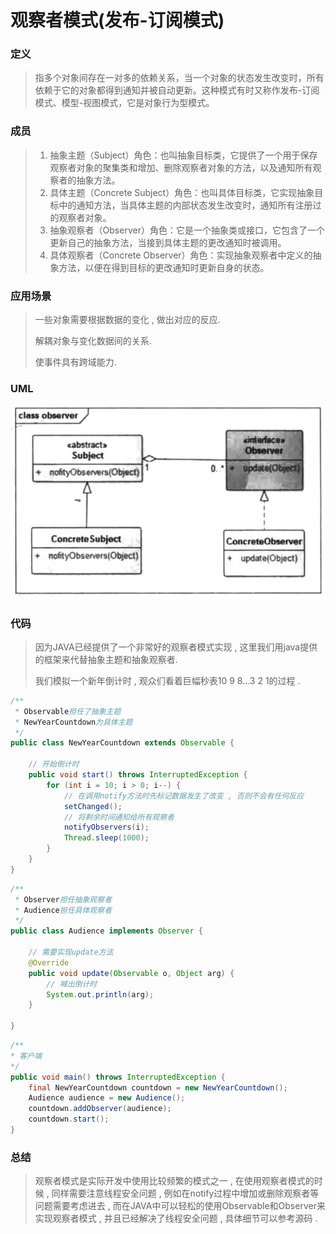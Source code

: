 # 观察者模式(发布-订阅模式)

### 定义

> 指多个对象间存在一对多的依赖关系，当一个对象的状态发生改变时，所有依赖于它的对象都得到通知并被自动更新。这种模式有时又称作发布-订阅模式、模型-视图模式，它是对象行为型模式。

### 成员

> 1. 抽象主题（Subject）角色：也叫抽象目标类，它提供了一个用于保存观察者对象的聚集类和增加、删除观察者对象的方法，以及通知所有观察者的抽象方法。
> 2. 具体主题（Concrete Subject）角色：也叫具体目标类，它实现抽象目标中的通知方法，当具体主题的内部状态发生改变时，通知所有注册过的观察者对象。
> 3. 抽象观察者（Observer）角色：它是一个抽象类或接口，它包含了一个更新自己的抽象方法，当接到具体主题的更改通知时被调用。
> 4. 具体观察者（Concrete Observer）角色：实现抽象观察者中定义的抽象方法，以便在得到目标的更改通知时更新自身的状态。

### 应用场景

> 一些对象需要根据数据的变化 , 做出对应的反应.
>
> 解耦对象与变化数据间的关系.
>
> 使事件具有跨域能力.

### UML

![image-20201217132632204](行为型模式之_观察者模式.assets/image-20201217132632204.png)

### 代码

> 因为JAVA已经提供了一个非常好的观察者模式实现 , 这里我们用java提供的框架来代替抽象主题和抽象观察者.
>
> 我们模拟一个新年倒计时 , 观众们看着巨幅秒表10 9 8...3 2 1的过程 .

```java
/**
 * Observable担任了抽象主题
 * NewYearCountdown为具体主题
 */
public class NewYearCountdown extends Observable {

    // 开始倒计时
    public void start() throws InterruptedException {
        for (int i = 10; i > 0; i--) {
            // 在调用notify方法时先标记数据发生了改变 , 否则不会有任何反应
            setChanged();
            // 将剩余时间通知给所有观察者
            notifyObservers(i);
            Thread.sleep(1000);
        }
    }
}
```

```java
/**
 * Observer担任抽象观察者
 * Audience担任具体观察者
 */
public class Audience implements Observer {

    // 需要实现update方法
    @Override
    public void update(Observable o, Object arg) {
        // 喊出倒计时
        System.out.println(arg);
    }

}
```

```java
/**
* 客户端
*/
public void main() throws InterruptedException {
    final NewYearCountdown countdown = new NewYearCountdown();
    Audience audience = new Audience();
    countdown.addObserver(audience);
    countdown.start();
}
```

### 总结

> 观察者模式是实际开发中使用比较频繁的模式之一 , 在使用观察者模式的时候 , 同样需要注意线程安全问题 , 例如在notify过程中增加或删除观察者等问题需要考虑进去 , 而在JAVA中可以轻松的使用Observable和Observer来实现观察者模式 , 并且已经解决了线程安全问题 , 具体细节可以参考源码 .